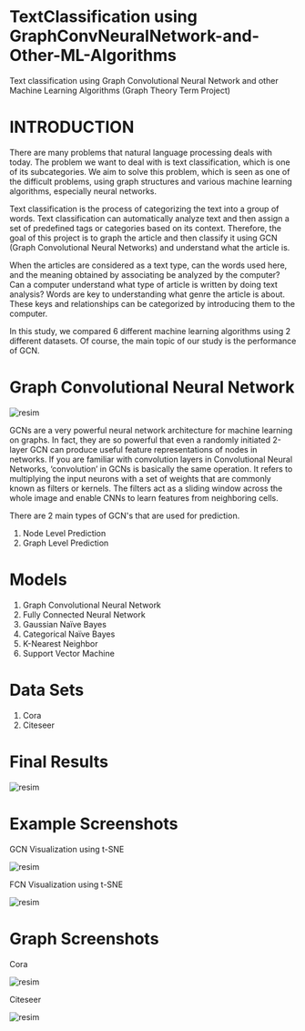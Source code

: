 # TextClassification using GraphConvNeuralNetwork-and-Other-ML-Algorithms
Text classification using Graph Convolutional Neural Network and other Machine Learning Algorithms (Graph Theory Term Project)

# INTRODUCTION

There are many problems that natural language processing deals with today. The problem we want to deal with is text classification, which is one of its subcategories. We aim to solve this problem, which is seen as one of the difficult problems, using graph structures and various machine learning algorithms, especially neural networks.  

Text classification is the process of categorizing the text into a group of words. Text classification can automatically analyze text and then assign a set of predefined tags or categories based on its context. Therefore, the goal of this project is to graph the article and then classify it using GCN (Graph Convolutional Neural Networks) and understand what the article is.

When the articles are considered as a text type, can the words used here, and the meaning obtained by associating be analyzed by the computer? Can a computer understand what type of article is written by doing text analysis? Words are key to understanding what genre the article is about. These keys and relationships can be categorized by introducing them to the computer. 

In this study, we compared 6 different machine learning algorithms using 2 different datasets. Of course, the main topic of our study is the performance of GCN.

# Graph Convolutional Neural Network

![resim](https://user-images.githubusercontent.com/50989796/125816456-21fda870-826d-4a13-a54c-eed9693ee95e.png)

GCNs are a very powerful neural network architecture for machine learning on graphs. In fact, they are so powerful that even a randomly initiated 2-layer GCN can produce useful feature representations of nodes in networks. If you are familiar with convolution layers in Convolutional Neural Networks, ‘convolution’ in GCNs is basically the same operation. It refers to multiplying the input neurons with a set of weights that are commonly known as filters or kernels. The filters act as a sliding window across the whole image and enable CNNs to learn features from neighboring cells. 

There are 2 main types of GCN's that are used for prediction.

1)	Node Level Prediction
2)	Graph Level Prediction

# Models
1) Graph Convolutional Neural Network
2) Fully Connected Neural Network
3) Gaussian Naïve Bayes
4) Categorical Naïve Bayes
5) K-Nearest Neighbor
6) Support Vector Machine

# Data Sets
1) Cora
2) Citeseer

# Final Results

![resim](https://user-images.githubusercontent.com/50989796/125816898-64363f49-abdb-4fe8-8908-0677fb2b972d.png)

# Example Screenshots

GCN Visualization using t-SNE

![resim](https://user-images.githubusercontent.com/50989796/125817184-59cb9fc1-349c-4fce-ab41-9372a92441d6.png)

FCN Visualization using t-SNE

![resim](https://user-images.githubusercontent.com/50989796/125817198-af786ab1-c71d-4787-89ad-3cc0f2f0c9de.png)

# Graph Screenshots

Cora

![resim](https://user-images.githubusercontent.com/50989796/125817248-fd866157-3768-48f4-beed-3d550af788f9.png)

Citeseer

![resim](https://user-images.githubusercontent.com/50989796/125817279-bd45c827-c5e9-4599-ae6b-880b314e59b2.png)


